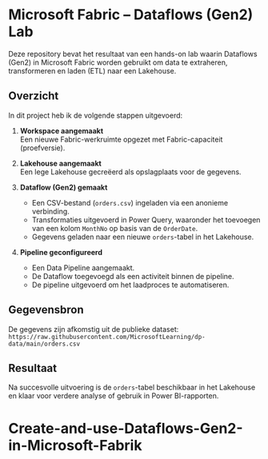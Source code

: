 # Microsoft Fabric – Dataflows (Gen2) Lab

Deze repository bevat het resultaat van een hands-on lab waarin Dataflows (Gen2) in Microsoft Fabric worden gebruikt om data te extraheren, transformeren en laden (ETL) naar een Lakehouse.

## Overzicht

In dit project heb ik de volgende stappen uitgevoerd:

1. **Workspace aangemaakt**  
   Een nieuwe Fabric-werkruimte opgezet met Fabric-capaciteit (proefversie).

2. **Lakehouse aangemaakt**  
   Een lege Lakehouse gecreëerd als opslagplaats voor de gegevens.

3. **Dataflow (Gen2) gemaakt**  
   - Een CSV-bestand (`orders.csv`) ingeladen via een anonieme verbinding.
   - Transformaties uitgevoerd in Power Query, waaronder het toevoegen van een kolom `MonthNo` op basis van de `OrderDate`.
   - Gegevens geladen naar een nieuwe `orders`-tabel in het Lakehouse.

4. **Pipeline geconfigureerd**  
   - Een Data Pipeline aangemaakt.
   - De Dataflow toegevoegd als een activiteit binnen de pipeline.
   - De pipeline uitgevoerd om het laadproces te automatiseren.

## Gegevensbron

De gegevens zijn afkomstig uit de publieke dataset:  
`https://raw.githubusercontent.com/MicrosoftLearning/dp-data/main/orders.csv`

## Resultaat

Na succesvolle uitvoering is de `orders`-tabel beschikbaar in het Lakehouse en klaar voor verdere analyse of gebruik in Power BI-rapporten.



# Create-and-use-Dataflows-Gen2-in-Microsoft-Fabrik
